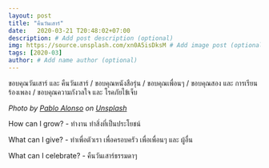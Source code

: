 ```yaml
---
layout: post
title: "คืนวันเสาร์"
date:   2020-03-21 T20:48:02+07:00
description: # Add post description (optional)
img: https://source.unsplash.com/xn0A5isDksM # Add image post (optional)
tags: [2020-03]
author: # Add name author (optional)
---
```

ขอบคุณวันเสาร์ และ คืนวันเสาร์ / ขอบคุณหนังสือรุ่น / ขอบคุณเพื่อนๆ / ขอบคุณสอง และ การเรียนร้องเพลง / ขอบคุณความกังวลใจ และ โรคภัยไข้เจ็บ

*Photo by [Pablo Alonso](https://unsplash.com/@pablici) on [Unsplash](https://unsplash.com)*

<i class="fa fa-child" style="color:plum"></i>

How can I grow? - ทำงาน ทำสิ่งที่เป็นประโยชน์

What can I give? - ทำเพื่อตัวเรา เพื่อครอบครัว เพื่อเพื่อนๆ และ ผู้อื่น

What can I celebrate? - คืนวันเสาร์ธรรมดาๆ
